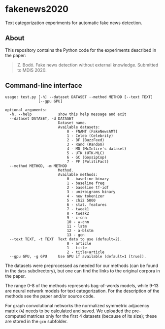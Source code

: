# fakenews2020

Text categorization experiments for automatic fake news detection.

## About

This repository contains the Python code for the experiments described in the paper:

> Z. Bodó. Fake news detection without external knowledge. Submitted to MDIS 2020.

## Command-line interface

```
usage: test.py [-h] --dataset DATASET --method METHOD [--text TEXT]
               [--gpu GPU]

optional arguments:
  -h, --help            show this help message and exit
  --dataset DATASET, -d DATASET
                        Dataset name.
                        Available datasets:
                        	0 - FNAMT (FakeNewsAMT)
                        	1 - Celeb (Celebrity)
                        	2 - BF (BuzzFeed)
                        	3 - Rand (Random)
                        	4 - MD (McIntire's dataset)
                        	5 - UTK (UTK-MLC)
                        	6 - GC (GossipCop)
                        	7 - PF (PolitiFact)
  --method METHOD, -m METHOD
                        Method.
                        Available methods:
                        	0 - baseline binary
                        	1 - baseline freq
                        	2 - baseline tf-idf
                        	3 - uni+bigrams binary
                        	4 - new tokenizer
                        	5 - chi2 5000
                        	6 - stat. features
                        	7 - tweak1
                        	8 - tweak2
                        	9 - c-cnn
                        	10 - w-cnn
                        	11 - lstm
                        	12 - a-blstm
                        	13 - gcn
  --text TEXT, -t TEXT  Text data to use (default=2).
                        	0 - article
                        	1 - title
                        	2 - title+article
  --gpu GPU, -g GPU     Use GPU if available (default=1 [true]).
```

The datasets were preprocessed as needed for our methods (can be found in the `data` subdirectory), 
but one can find the links to the original corpora in the paper.

The range 0-8 of the methods represents bag-of-words models, while 9-13 are neural network models for text categorization.
For the description of the methods see the paper and/or source code.

For graph convolutional networks the normalized symmetric adjacency matrix (`A`) needs to be calculated and saved.
We uploaded the pre-computed matrices only for the first 4 datasets (because of its size); these are stored in the `gcn` subfolder.
